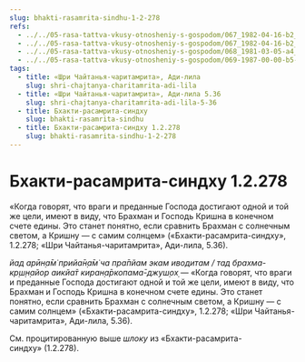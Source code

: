 ```yaml
---
slug: bhakti-rasamrita-sindhu-1-2-278
refs:
  - ../../05-rasa-tattva-vkusy-otnosheniy-s-gospodom/067_1982-04-16-b2_sridharmj_druzja_i_vragi_krishny_obretajut_osvobozhdenie_no_raznogo_tipa.md
  - ../../05-rasa-tattva-vkusy-otnosheniy-s-gospodom/067_1982-04-16-b2_sridharmj_druzja_i_vragi_krishny_obretajut_osvobozhdenie_no_raznogo_tipa.md
  - ../../05-rasa-tattva-vkusy-otnosheniy-s-gospodom/068_1981-03-05-a4_sridharmj_sudba_demonov_ubityh_krishnoy_i_yego_predannyh.md
  - ../../05-rasa-tattva-vkusy-otnosheniy-s-gospodom/069-1987-00-00-b5-2-posmertnaya-sudba-putany-iskl.md
tags:
  - title: «Шри Чайтанья-чаритамрита», Ади-лила
    slug: shri-chajtanya-charitamrita-adi-lila
  - title: «Шри Чайтанья-чаритамрита», Ади-лила 5.36
    slug: shri-chajtanya-charitamrita-adi-lila-5-36
  - title: Бхакти-расамрита-синдху
    slug: bhakti-rasamrita-sindhu
  - title: Бхакти-расамрита-синдху 1.2.278
    slug: bhakti-rasamrita-sindhu-1-2-278
---
```


# Бхакти-расамрита-синдху 1.2.278

«Когда говорят, что враги и преданные Господа достигают одной и той же цели, имеют в виду, что Брахман и Господь Кришна в конечном счете едины. Это станет понятно, если сравнить Брахман с солнечным светом, а Кришну — с самим солнцем» («Бхакти-расамрита-синдху», 1.2.278; «Шри Чайтанья-чаритамрита», Ади-лила, 5.36).

*йад арӣн̣а̄м̇ прийа̄н̣а̄м̇ ча пра̄пйам экам иводитам / тад брахма-кр̣ш̣н̣айор аикйа̄т киран̣а̄ркопама̄-джуш̣ох̣* — «Когда говорят, что враги и преданные Господа достигают одной и той же цели, имеют в виду, что Брахман и Господь Кришна в конечном счете едины. Это станет понятно, если сравнить Брахман с солнечным светом, а Кришну — с самим солнцем» («Бхакти-расамрита-синдху», 1.2.278; «Шри Чайтанья-чаритамрита», Ади-лила, 5.36).


См. процитированную выше *шлоку* из «Бхакти-расамрита-синдху» (1.2.278).


